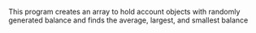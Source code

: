 This program creates an array to hold account objects with randomly generated balance and finds the average, largest, and smallest balance
